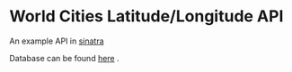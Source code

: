 # World Cities Latitude/Longitude API

An example API in [sinatra](http://www.sinatrarb.com/)

Database can be found [here](http://simplemaps.com/resources/world-cities-data) .
